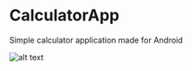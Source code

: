 # CalculatorApp
Simple calculator application made for Android

![alt text](https://i.imgur.com/ig2b8CP.jpg)

